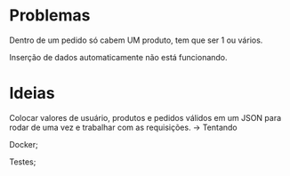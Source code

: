 # Problemas
Dentro de um pedido só cabem UM produto, tem que ser 1 ou vários.

Inserção de dados automaticamente não está funcionando.

# Ideias
Colocar valores de usuário, produtos e pedidos válidos em um JSON para rodar de uma vez e trabalhar com as requisições. -> Tentando

Docker;

Testes;
